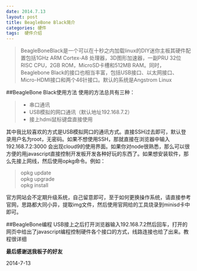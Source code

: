 ```yaml
---
date: 2014.7.13
layout: post
title: BeagleBone Black简介
categories: 硬件
tags:  硬件介绍
---
```


>BeagleBoneBlack是一个可以在十秒之内加载linux的DIY迷你主板其硬件配置包括1GHz ARM Cortex-A8 处理器，3D图形加速器，一副PRU 32位RISC CPU，2GB ROM，MicroSD卡槽和512MB RAM。同时，Beaglebone Black的接口也相当丰富，包括USB接口、以太网接口、Micro-HDMI接口和两个46针接口。默认的系统是Angstrom Linux

##BeagleBone Black使用方法
使用的方法总共有三种：
>* 串口通讯
>* USB模拟的网口通讯（默认地址192.168.7.2）
>* 接上hdmi鼠标键盘直接使用  


其中我比较喜欢的方式是USB模拟网口的通讯方式。直接SSH过去即可，默认登录用户名为root，无密码。如果不想使用SSH，那就直接在浏览器中输入192.168.7.2:3000 会出现cloud9的使用界面。如果你对node很熟悉，那么可以很方便的用javascript直接控制开发板开发各种好玩的东西了。如果想安装软件，那么先接上网线，然后使用opkg命令。例如：
> opkg update  
> opkg upgrade  
> opkg install   

官方网站会不定期升级系统，自己留意即可，至于如何更换操作系统，请直接参考官网，思路都大同小异，提取img文件，然后使用官网给的工具烧录到minisd卡中即可。

##BeagleBone编程
USB接上之后打开浏览器输入192.168.7.2然后回车，打开的网页中给出了javascript编程控制硬件各个接口的方式，线路连接也给了出来。教程很详细


**最后感谢送我板子的好友**

2014-7-13
